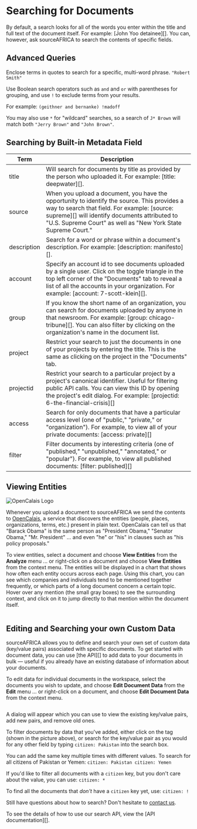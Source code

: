 # Searching for Documents

By default, a search looks for all of the words you enter within the title and full text of the document itself. For example: [John Yoo detainee][]. You can, however, ask sourceAFRICA to search the contents of specific fields.

## Advanced Queries
Enclose terms in quotes to search for a specific, multi-word phrase. `"Robert Smith"`

Use Boolean search operators such as `and` and `or` with parentheses for grouping, and use `!` to exclude terms from your results.

For example: `(geithner and bernanke) !madoff`

You may also use `*` for "wildcard" searches, so a search of `J* Brown` will match both `"Jerry Brown"` and `"John Brown"`.

## <span id="builtin">Searching by Built-in Metadata Field</span>

Term                        | Description
----------------------------|---------------------
title                       | Will search for documents by title as provided by the person who uploaded it. For example: [title: deepwater][].
source                      | When you upload a document, you have the opportunity to identify the source. This provides a way to search that field. For example: [source: supreme][] will identify documents attributed to "U.S. Supreme Court" as well as "New York State Supreme Court."
description                 | Search for a word or phrase within a document's description. For example: [description: manifesto][].
account                     | Specify an account id to see documents uploaded by a single user. Click on the toggle triangle in the top left corner of the "Documents" tab to reveal a list of all the accounts in your organization. For example: [account: 7-scott-klein][].
group                       | If you know the short name of an organization, you can search for documents uploaded by anyone in that newsroom. For example: [group: chicago-tribune][]. You can also filter by clicking on the organization's name in the document list.
project                     | Restrict your search to just the documents in one of your projects by entering the title. This is the same as clicking on the project in the "Documents" tab.
projectid                   | Restrict your search to a particular project by a project's canonical identifier. Useful for filtering public API calls. You can view this ID by opening the project's edit dialog. For example: [projectid: 6-the-financial-crisis][]
access                      | Search for only documents that have a particular access level (one of "public," "private," or "organization"). For example, to view all of your private documents: [access: private][]
filter                      | Filter documents by interesting criteria (one of "published," "unpublished," "annotated," or "popular"). For example, to view all published documents: [filter: published][]

## <span id="viewing_entities">Viewing Entities</span>

![OpenCalais Logo][]

Whenever you upload a document to sourceAFRICA we send the contents to [OpenCalais][], a service that discovers the entities (people, places, organizations, terms, etc.) present in plain text. OpenCalais can tell us that "Barack Obama" is the same person as "President Obama," "Senator Obama," "Mr. President" ... and even "he" or "his" in clauses such as "his policy proposals."

To view entities, select a document and choose **View Entities** from the **Analyze** menu ... or right-click on a document and choose **View Entities** from the context menu. The entities will be displayed in a chart that shows how often each entity occurs across each page. Using this chart, you can see which companies and individuals tend to be mentioned together frequently, or which parts of a long document concern a certain topic. Hover over any mention (the small gray boxes) to see the surrounding context, and click on it to jump directly to that mention within the document itself.

<img alt="" src="/images/help/entities.png" class="full_line" />

## <span id="metadata">Editing and Searching your own Custom Data</span>

sourceAFRICA allows you to define and search your own set of custom data (key/value pairs) associated with specific documents. To get started with document data, you can use [the API][] to add data to your documents in bulk &mdash; useful if you already have an existing database of information about your documents.

To edit data for individual documents in the workspace, select the documents you wish to update, and choose **Edit Document Data** from the **Edit** menu ... or right-click on a document, and choose **Edit Document Data** from the context menu.

<img alt="" src="/images/help/edit_document_data.png" class="full_line" />

A dialog will appear which you can use to view the existing key/value pairs, add new pairs, and remove old ones.

To filter documents by data that you've added, either click on the tag (shown in the picture above), or search for the key/value pair as you would for any other field by typing `citizen: Pakistan` into the search box.

You can add the same key multiple times with different values. To search for all citizens of Pakistan or Yemen: `citizen: Pakistan citizen: Yemen`

If you'd like to filter all documents with a `citizen` key, but you don't care about the value, you can use: `citizen: *`

To find all the documents that *don't* have a `citizen` key yet, use: `citizen: !`

Still have questions about how to search? Don't hesitate to [contact us][].

To see the details of how to use our search API, view the [API documentation][].


[OpenCalais]: http://www.opencalais.com/
[OpenCalais Logo]: /images/help/opencalais.jpg
[contact us]: javascript:dc.ui.Dialog.contact()
